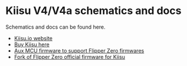 # Kiisu V4/V4a schematics and docs

Schematics and docs can be found here.

- [Kiisu.io website](https://kiisu.io)
- [Buy Kiisu here](https://store.rainwalker.ee/products/kiisu-v4)
- [Aux MCU firmware to support Flipper Zero firmwares](https://github.com/kiisu-io/kiisu4-companion-fw)
- [Fork of Flipper Zero official firmware for Kiisu](https://github.com/kiisu-io/kiisu-firmware)